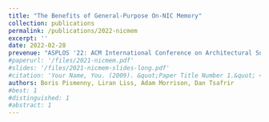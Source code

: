 ```yaml
---
title: "The Benefits of General-Purpose On-NIC Memory"
collection: publications
permalink: /publications/2022-nicmem
excerpt: ''
date: 2022-02-28
prevenue: "ASPLOS '22: ACM International Conference on Architectural Support for Languages and Operating Systems"
#paperurl: '/files/2021-nicmem.pdf'
#slides: '/files/2021-nicmem-slides-long.pdf'
#citation: 'Your Name, You. (2009). &quot;Paper Title Number 1.&quot; <i>Journal 1</i>. 1(1).'
authors: Boris Pismenny, Liran Liss, Adam Morrison, Dan Tsafrir
#best: 1
#distinguished: 1
#abstract: 1
---
```

